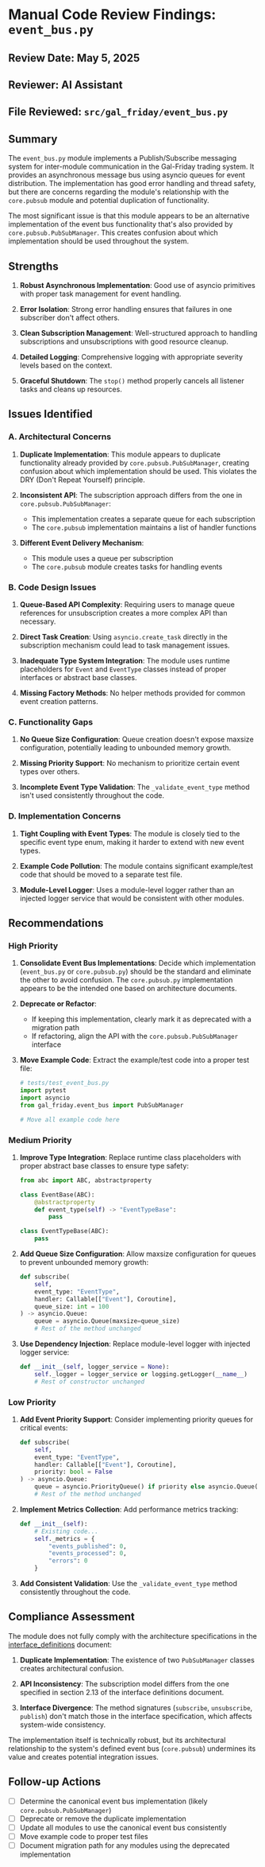 # Manual Code Review Findings: `event_bus.py`

## Review Date: May 5, 2025
## Reviewer: AI Assistant
## File Reviewed: `src/gal_friday/event_bus.py`

## Summary

The `event_bus.py` module implements a Publish/Subscribe messaging system for inter-module communication in the Gal-Friday trading system. It provides an asynchronous message bus using asyncio queues for event distribution. The implementation has good error handling and thread safety, but there are concerns regarding the module's relationship with the `core.pubsub` module and potential duplication of functionality.

The most significant issue is that this module appears to be an alternative implementation of the event bus functionality that's also provided by `core.pubsub.PubSubManager`. This creates confusion about which implementation should be used throughout the system.

## Strengths

1. **Robust Asynchronous Implementation**: Good use of asyncio primitives with proper task management for event handling.

2. **Error Isolation**: Strong error handling ensures that failures in one subscriber don't affect others.

3. **Clean Subscription Management**: Well-structured approach to handling subscriptions and unsubscriptions with good resource cleanup.

4. **Detailed Logging**: Comprehensive logging with appropriate severity levels based on the context.

5. **Graceful Shutdown**: The `stop()` method properly cancels all listener tasks and cleans up resources.

## Issues Identified

### A. Architectural Concerns

1. **Duplicate Implementation**: This module appears to duplicate functionality already provided by `core.pubsub.PubSubManager`, creating confusion about which implementation should be used. This violates the DRY (Don't Repeat Yourself) principle.

2. **Inconsistent API**: The subscription approach differs from the one in `core.pubsub.PubSubManager`:
   - This implementation creates a separate queue for each subscription
   - The `core.pubsub` implementation maintains a list of handler functions

3. **Different Event Delivery Mechanism**:
   - This module uses a queue per subscription
   - The `core.pubsub` module creates tasks for handling events

### B. Code Design Issues

1. **Queue-Based API Complexity**: Requiring users to manage queue references for unsubscription creates a more complex API than necessary.

2. **Direct Task Creation**: Using `asyncio.create_task` directly in the subscription mechanism could lead to task management issues.

3. **Inadequate Type System Integration**: The module uses runtime placeholders for `Event` and `EventType` classes instead of proper interfaces or abstract base classes.

4. **Missing Factory Methods**: No helper methods provided for common event creation patterns.

### C. Functionality Gaps

1. **No Queue Size Configuration**: Queue creation doesn't expose maxsize configuration, potentially leading to unbounded memory growth.

2. **Missing Priority Support**: No mechanism to prioritize certain event types over others.

3. **Incomplete Event Type Validation**: The `_validate_event_type` method isn't used consistently throughout the code.

### D. Implementation Concerns

1. **Tight Coupling with Event Types**: The module is closely tied to the specific event type enum, making it harder to extend with new event types.

2. **Example Code Pollution**: The module contains significant example/test code that should be moved to a separate test file.

3. **Module-Level Logger**: Uses a module-level logger rather than an injected logger service that would be consistent with other modules.

## Recommendations

### High Priority

1. **Consolidate Event Bus Implementations**: Decide which implementation (`event_bus.py` or `core.pubsub.py`) should be the standard and eliminate the other to avoid confusion. The `core.pubsub.py` implementation appears to be the intended one based on architecture documents.

2. **Deprecate or Refactor**:
   - If keeping this implementation, clearly mark it as deprecated with a migration path
   - If refactoring, align the API with the `core.pubsub.PubSubManager` interface

3. **Move Example Code**: Extract the example/test code into a proper test file:
   ```python
   # tests/test_event_bus.py
   import pytest
   import asyncio
   from gal_friday.event_bus import PubSubManager

   # Move all example code here
   ```

### Medium Priority

1. **Improve Type Integration**: Replace runtime class placeholders with proper abstract base classes to ensure type safety:
   ```python
   from abc import ABC, abstractproperty

   class EventBase(ABC):
       @abstractproperty
       def event_type(self) -> "EventTypeBase":
           pass

   class EventTypeBase(ABC):
       pass
   ```

2. **Add Queue Size Configuration**: Allow maxsize configuration for queues to prevent unbounded memory growth:
   ```python
   def subscribe(
       self,
       event_type: "EventType",
       handler: Callable[["Event"], Coroutine],
       queue_size: int = 100
   ) -> asyncio.Queue:
       queue = asyncio.Queue(maxsize=queue_size)
       # Rest of the method unchanged
   ```

3. **Use Dependency Injection**: Replace module-level logger with injected logger service:
   ```python
   def __init__(self, logger_service = None):
       self._logger = logger_service or logging.getLogger(__name__)
       # Rest of constructor unchanged
   ```

### Low Priority

1. **Add Event Priority Support**: Consider implementing priority queues for critical events:
   ```python
   def subscribe(
       self,
       event_type: "EventType",
       handler: Callable[["Event"], Coroutine],
       priority: bool = False
   ) -> asyncio.Queue:
       queue = asyncio.PriorityQueue() if priority else asyncio.Queue()
       # Rest of the method unchanged
   ```

2. **Implement Metrics Collection**: Add performance metrics tracking:
   ```python
   def __init__(self):
       # Existing code...
       self._metrics = {
           "events_published": 0,
           "events_processed": 0,
           "errors": 0
       }
   ```

3. **Add Consistent Validation**: Use the `_validate_event_type` method consistently throughout the code.

## Compliance Assessment

The module does not fully comply with the architecture specifications in the [interface_definitions](../../../../Phase%201%20-%20Requirements%20Analysis%20%26%20Planning/interface_definitions_gal_friday_v0.1.md) document:

1. **Duplicate Implementation**: The existence of two `PubSubManager` classes creates architectural confusion.

2. **API Inconsistency**: The subscription model differs from the one specified in section 2.13 of the interface definitions document.

3. **Interface Divergence**: The method signatures (`subscribe`, `unsubscribe`, `publish`) don't match those in the interface specification, which affects system-wide consistency.

The implementation itself is technically robust, but its architectural relationship to the system's defined event bus (`core.pubsub`) undermines its value and creates potential integration issues.

## Follow-up Actions

- [ ] Determine the canonical event bus implementation (likely `core.pubsub.PubSubManager`)
- [ ] Deprecate or remove the duplicate implementation
- [ ] Update all modules to use the canonical event bus consistently
- [ ] Move example code to proper test files
- [ ] Document migration path for any modules using the deprecated implementation
